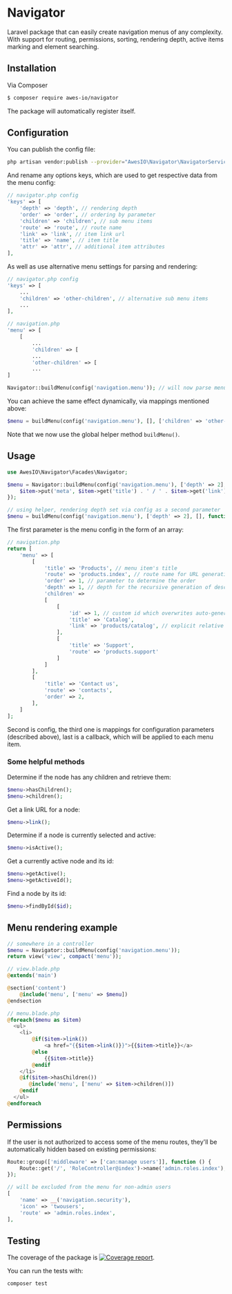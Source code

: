 # Navigator
Laravel package that can easily create navigation menus of any complexity. With support for routing, permissions, sorting, rendering depth, active items marking and element searching.

## Installation

Via Composer

``` bash
$ composer require awes-io/navigator
```

The package will automatically register itself.

## Configuration

You can publish the config file:

```bash
php artisan vendor:publish --provider="AwesIO\Navigator\NavigatorServiceProvider" --tag="config"
```

And rename any options keys, which are used to get respective data from the menu config:

```php
// navigator.php config
'keys' => [
    'depth' => 'depth', // rendering depth
    'order' => 'order', // ordering by parameter
    'children' => 'children', // sub menu items
    'route' => 'route', // route name
    'link' => 'link', // item link url
    'title' => 'name', // item title
    'attr' => 'attr', // additional item attributes
],
```

As well as use alternative menu settings for parsing and rendering:

```php
// navigator.php config
'keys' => [
    ...
    'children' => 'other-children', // alternative sub menu items
    ...
],

// navigation.php
'menu' => [
    [
        ...
        'children' => [
        ...
        'other-children' => [
        ...
]

Navigator::buildMenu(config('navigation.menu')); // will now parse menu using 'other-children'
```

You can achieve the same effect dynamically, via mappings mentioned above:

```php
$menu = buildMenu(config('navigation.menu'), [], ['children' => 'other-children']);
```

Note that we now use the global helper method `buildMenu()`.

## Usage

```php
use AwesIO\Navigator\Facades\Navigator;

$menu = Navigator::buildMenu(config('navigation.menu'), ['depth' => 2], [], function ($item) {
    $item->put('meta', $item->get('title') . ' / ' . $item->get('link'));
});

// using helper, rendering depth set via config as a second parameter
$menu = buildMenu(config('navigation.menu'), ['depth' => 2], [], function ($item) {});
```

The first parameter is the menu config in the form of an array:

```php
// navigation.php
return [
    'menu' => [
        [
            'title' => 'Products', // menu item's title
            'route' => 'products.index', // route name for URL generation
            'order' => 1, // parameter to determine the order
            'depth' => 1, // depth for the recursive generation of descendants
            'children' => 
            [
                [
                    'id' => 1, // custom id which overwrites auto-generated one
                    'title' => 'Catalog',
                    'link' => 'products/catalog', // explicit relative path for link URL 
                ],
                [
                    'title' => 'Support',
                    'route' => 'products.support'
                ]
            ]
        ],
        [
            'title' => 'Contact us',
            'route' => 'contacts',
            'order' => 2,
        ],
    ]
];
```

Second is config, the third one is mappings for configuration parameters (described above), last is a callback, which will be applied to each menu item.

### Some helpful methods

Determine if the node has any children and retrieve them:

```php
$menu->hasChildren();
$menu->children();
```

Get a link URL for a node:

```php
$menu->link();
```

Determine if a node is currently selected and active:

```php
$menu->isActive();
```

Get a currently active node and its id:

```php
$menu->getActive();
$menu->getActiveId();
```

Find a node by its id:

```php
$menu->findById($id);
```

## Menu rendering example

```php
// somewhere in a controller
$menu = Navigator::buildMenu(config('navigation.menu'));
return view('view', compact('menu'));

// view.blade.php
@extends('main')

@section('content')
    @include('menu', ['menu' => $menu])
@endsection

// menu.blade.php
@foreach($menu as $item)
  <ul>
    <li>
        @if($item->link())
            <a href="{{$item->link()}}">{{$item->title}}</a>
        @else
            {{$item->title}}
        @endif
    </li>
    @if($item->hasChildren())
       @include('menu', ['menu' => $item->children()])
    @endif
  </ul>
@endforeach
```

## Permissions

If the user is not authorized to access some of the menu routes, they'll be automatically hidden based on existing permissions:

```php
Route::group(['middleware' => ['can:manage users']], function () {
    Route::get('/', 'RoleController@index')->name('admin.roles.index');
});

// will be excluded from the menu for non-admin users
[
    'name' => __('navigation.security'),
    'icon' => 'twousers',
    'route' => 'admin.roles.index',
],
```

## Testing

The coverage of the package is <a href="https://www.awes.io/?utm_source=github&amp;utm_medium=shields"><img src="https://repo.pkgkit.com/4GBWO/awes-io/navigator/badges/master/coverage.svg" alt="Coverage report"></a>.

You can run the tests with:

```bash
composer test
```